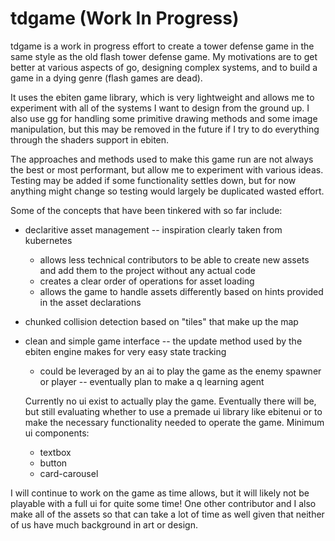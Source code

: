 # tdgame (Work In Progress)

tdgame is a work in progress effort to create a tower defense game in the same style as the old flash tower defense game.
My motivations are to get better at various aspects of go, designing complex systems, and to build a game in a dying genre (flash games are dead).

It uses the ebiten game library, which is very lightweight and allows me to experiment with all of the systems I want to design from the ground up.
I also use gg for handling some primitive drawing methods and some image manipulation, but this may be removed in the future if I try to do 
everything through the shaders support in ebiten.

The approaches and methods used to make this game run are not always the best or most performant, but allow me to experiment with various ideas.
Testing may be added if some functionality settles down, but for now anything might change so testing would largely be duplicated wasted effort.

Some of the concepts that have been tinkered with so far include:
- declaritive asset management -- inspiration clearly taken from kubernetes
  - allows less technical contributors to be able to create new assets and add them to the project without any actual code
  - creates a clear order of operations for asset loading
  - allows the game to handle assets differently based on hints provided in the asset declarations
- chunked collision detection based on "tiles" that make up the map
- clean and simple game interface -- the update method used by the ebiten engine makes for very easy state tracking
  - could be leveraged by an ai to play the game as the enemy spawner or player -- eventually plan to make a q learning agent
  
  Currently no ui exist to actually play the game. Eventually there will be, but still evaluating whether to use a premade ui library like ebitenui
  or to make the necessary functionality needed to operate the game.
 Minimum ui components:
    - textbox
    - button
    - card-carousel
    
I will continue to work on the game as time allows, but it will likely not be playable with a full ui for quite some time!
One other contributor and I also make all of the assets so that can take a lot of time as well given that neither of us have much background in art or design.
